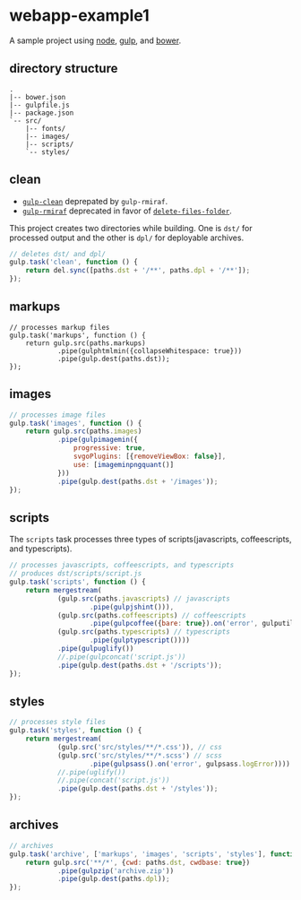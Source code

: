 # webapp-example1

A sample project using [node](https://www.npmjs.com/), [gulp](http://gulpjs.com/), and [bower](http://bower.io/).

## directory structure
```
.
|-- bower.json
|-- gulpfile.js
|-- package.json
`-- src/
    |-- fonts/
    |-- images/
    |-- scripts/
    `-- styles/
```

## clean
* [`gulp-clean`](https://www.npmjs.com/package/gulp-clean) deprepated by `gulp-rmiraf`.
* [`gulp-rmiraf`](https://www.npmjs.com/package/gulp-rimraf) deprecated in favor of [`delete-files-folder`](https://github.com/gulpjs/gulp/blob/master/docs/recipes/delete-files-folder.md).

This project creates two directories while building. One is `dst/` for processed output and the other is `dpl/` for deployable archives.
```javascript
// deletes dst/ and dpl/
gulp.task('clean', function () {
    return del.sync([paths.dst + '/**', paths.dpl + '/**']);
});
```

## markups
```
// processes markup files
gulp.task('markups', function () {
    return gulp.src(paths.markups)
            .pipe(gulphtmlmin({collapseWhitespace: true}))
            .pipe(gulp.dest(paths.dst));
});
```

## images
```javascript
// processes image files
gulp.task('images', function () {
    return gulp.src(paths.images)
            .pipe(gulpimagemin({
                progressive: true,
                svgoPlugins: [{removeViewBox: false}],
                use: [imageminpngquant()]
            }))
            .pipe(gulp.dest(paths.dst + '/images'));
});
```

## scripts
The `scripts` task processes three types of scripts(javascripts, coffeescripts, and typescripts).
```javascript
// processes javascripts, coffeescripts, and typescripts
// produces dst/scripts/script.js
gulp.task('scripts', function () {
    return mergestream(
            (gulp.src(paths.javascripts) // javascripts
                    .pipe(gulpjshint())),
            (gulp.src(paths.coffeescripts) // coffeescripts
                    .pipe(gulpcoffee({bare: true}).on('error', gulputil.log))),
            (gulp.src(paths.typescripts) // typescripts
                    .pipe(gulptypescript())))
            .pipe(gulpuglify())
            //.pipe(gulpconcat('script.js'))
            .pipe(gulp.dest(paths.dst + '/scripts'));
});
```

## styles
```javascript
// processes style files
gulp.task('styles', function () {
    return mergestream(
            (gulp.src('src/styles/**/*.css')), // css
            (gulp.src('src/styles/**/*.scss') // scss
                    .pipe(gulpsass().on('error', gulpsass.logError))))
            //.pipe(uglify())
            //.pipe(concat('script.js'))
            .pipe(gulp.dest(paths.dst + '/styles'));
});
```

## archives
```javascript
// archives
gulp.task('archive', ['markups', 'images', 'scripts', 'styles'], function () {
    return gulp.src('**/*', {cwd: paths.dst, cwdbase: true})
            .pipe(gulpzip('archive.zip'))
            .pipe(gulp.dest(paths.dpl));
});
```
